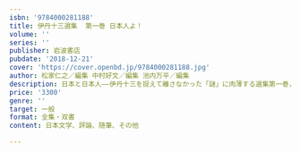 ```yaml
---
isbn: '9784000281188'
title: 伊丹十三選集  第一巻 日本人よ！
volume: ''
series: ''
publisher: 岩波書店
pubdate: '2018-12-21'
cover: 'https://cover.openbd.jp/9784000281188.jpg'
author: 松家仁之／編集 中村好文／編集 池内万平／編集
description: 日本と日本人――伊丹十三を捉えて離さなかった「謎」に肉薄する選集第一巻，いよいよ刊行．
price: '3300'
genre: ''
target: 一般
format: 全集・双書
content: 日本文学、評論、随筆、その他

---
```

